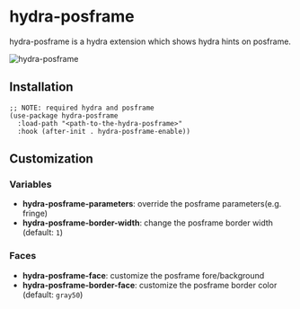 # hydra-posframe

hydra-posframe is a hydra extension which shows hydra hints on posframe.

![hydra-posframe](./screenshot/hydra-posframe.gif)

## Installation

```
;; NOTE: required hydra and posframe
(use-package hydra-posframe
  :load-path "<path-to-the-hydra-posframe>"
  :hook (after-init . hydra-posframe-enable))
```

## Customization

### Variables
- **hydra-posframe-parameters**: override the posframe parameters(e.g. fringe)
- **hydra-posframe-border-width**: change the posframe border width (default: `1`)

### Faces
- **hydra-posframe-face**: customize the posframe fore/background
- **hydra-posframe-border-face**: customize the posframe border color (default: `gray50`)
